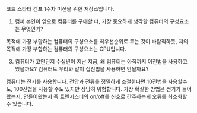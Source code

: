 코드 스타터 캠프 1주차 미션을 위한 저장소입니다.

1. 컴퍼 본인이 앞으로 컴퓨터를 구매할 떄, 가장 중요하게 생각할 컴퓨터의 구성요소는 무엇인가?

목적에 가장 부합하는 컴퓨터의 구성요소를 최우선순위로 두는 것이 바람직하듯, 저의 목적에 가장 부합하는 컴퓨터의 구성요소는 CPU입니다.

3. 컴퓨터가 고안된지 수십년이 지난 지금, 왜 컴퓨터는 아직까지 이진법을 사용하고 있을까요? 컴퓨터도 우리와 같이 십진법을 사용하면 안될까요?

컴퓨터는 전기를 사용합니다. 전압과 전류를 정밀하게 조절한다면 10진법을 사용할수도, 100진법을 사용할 수도 있지만 상당히 위험합니다. 
가장 확실한 방법은 전기가 들어왔는지, 안들어왔는지 즉 트렌지스터의 on/off를 신호로 간주하는게 오류를 최소화할 수 있습니다.
